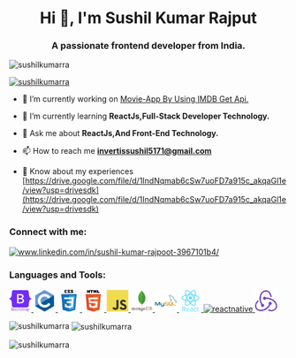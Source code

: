 <h1 align="center">Hi 👋, I'm Sushil Kumar Rajput</h1>
<h3 align="center">A passionate frontend developer from India.</h3>

<p align="left"> <img src="https://komarev.com/ghpvc/?username=sushilkumarra&label=Profile%20views&color=0e75b6&style=flat" alt="sushilkumarra" /> </p>

<p align="left"> <a href="https://github.com/ryo-ma/github-profile-trophy"><img src="https://github-profile-trophy.vercel.app/?username=sushilkumarra" alt="sushilkumarra" /></a> </p>

- 🔭 I’m currently working on [Movie-App By Using IMDB Get Api.](https://codesandbox.io/p/sandbox/mainfile-v83f3d?file=%2Fsrc%2Fcomponents%2FCSS%2Fstyle.css%3A145%2C17&layout=%257B%2522sidebarPanel%2522%253A%2522EXPLORER%2522%252C%2522rootPanelGroup%2522%253A%257B%2522direction%2522%253A%2522horizontal%2522%252C%2522contentType%2522%253A%2522UNKNOWN%2522%252C%2522type%2522%253A%2522PANEL_GROUP%2522%252C%2522id%2522%253A%2522ROOT_LAYOUT%2522%252C%2522panels%2522%253A%255B%257B%2522type%2522%253A%2522PANEL_GROUP%2522%252C%2522contentType%2522%253A%2522UNKNOWN%2522%252C%2522direction%2522%253A%2522vertical%2522%252C%2522id%2522%253A%2522clw2fawy100063j6hmwpes6l5%2522%252C%2522sizes%2522%253A%255B100%252C0%255D%252C%2522panels%2522%253A%255B%257B%2522type%2522%253A%2522PANEL_GROUP%2522%252C%2522contentType%2522%253A%2522EDITOR%2522%252C%2522direction%2522%253A%2522horizontal%2522%252C%2522id%2522%253A%2522EDITOR%2522%252C%2522panels%2522%253A%255B%257B%2522type%2522%253A%2522PANEL%2522%252C%2522contentType%2522%253A%2522EDITOR%2522%252C%2522id%2522%253A%2522clw2fawy000023j6hk6sykgvg%2522%257D%255D%257D%252C%257B%2522type%2522%253A%2522PANEL_GROUP%2522%252C%2522contentType%2522%253A%2522SHELLS%2522%252C%2522direction%2522%253A%2522horizontal%2522%252C%2522id%2522%253A%2522SHELLS%2522%252C%2522panels%2522%253A%255B%257B%2522type%2522%253A%2522PANEL%2522%252C%2522contentType%2522%253A%2522SHELLS%2522%252C%2522id%2522%253A%2522clw2fawy000033j6hvd8vcqxh%2522%257D%255D%252C%2522sizes%2522%253A%255B100%255D%257D%255D%257D%252C%257B%2522type%2522%253A%2522PANEL_GROUP%2522%252C%2522contentType%2522%253A%2522DEVTOOLS%2522%252C%2522direction%2522%253A%2522vertical%2522%252C%2522id%2522%253A%2522DEVTOOLS%2522%252C%2522panels%2522%253A%255B%257B%2522type%2522%253A%2522PANEL%2522%252C%2522contentType%2522%253A%2522DEVTOOLS%2522%252C%2522id%2522%253A%2522clw2fawy000053j6hp4rkv5ei%2522%257D%255D%252C%2522sizes%2522%253A%255B100%255D%257D%255D%252C%2522sizes%2522%253A%255B50%252C50%255D%257D%252C%2522tabbedPanels%2522%253A%257B%2522clw2fawy000023j6hk6sykgvg%2522%253A%257B%2522tabs%2522%253A%255B%257B%2522id%2522%253A%2522clw2fawy000013j6h6glej3d4%2522%252C%2522mode%2522%253A%2522permanent%2522%252C%2522type%2522%253A%2522FILE%2522%252C%2522filepath%2522%253A%2522%252Fsrc%252Findex.js%2522%252C%2522state%2522%253A%2522IDLE%2522%257D%252C%257B%2522id%2522%253A%2522clw2fjoeh00023j6gm54omp45%2522%252C%2522mode%2522%253A%2522permanent%2522%252C%2522type%2522%253A%2522FILE%2522%252C%2522initialSelections%2522%253A%255B%257B%2522startLineNumber%2522%253A3%252C%2522startColumn%2522%253A38%252C%2522endLineNumber%2522%253A3%252C%2522endColumn%2522%253A38%257D%255D%252C%2522filepath%2522%253A%2522%252Fsrc%252FApp.js%2522%252C%2522state%2522%253A%2522IDLE%2522%257D%252C%257B%2522id%2522%253A%2522clw38ed9a00023j6g5tbhig97%2522%252C%2522mode%2522%253A%2522permanent%2522%252C%2522type%2522%253A%2522FILE%2522%252C%2522initialSelections%2522%253A%255B%257B%2522startLineNumber%2522%253A145%252C%2522startColumn%2522%253A17%252C%2522endLineNumber%2522%253A145%252C%2522endColumn%2522%253A17%257D%255D%252C%2522filepath%2522%253A%2522%252Fsrc%252Fcomponents%252FCSS%252Fstyle.css%2522%252C%2522state%2522%253A%2522IDLE%2522%257D%255D%252C%2522id%2522%253A%2522clw2fawy000023j6hk6sykgvg%2522%252C%2522activeTabId%2522%253A%2522clw38ed9a00023j6g5tbhig97%2522%257D%252C%2522clw2fawy000053j6hp4rkv5ei%2522%253A%257B%2522id%2522%253A%2522clw2fawy000053j6hp4rkv5ei%2522%252C%2522tabs%2522%253A%255B%257B%2522id%2522%253A%2522clw2fawy000043j6hikvgkc82%2522%252C%2522mode%2522%253A%2522permanent%2522%252C%2522type%2522%253A%2522UNASSIGNED_PORT%2522%252C%2522port%2522%253A0%252C%2522path%2522%253A%2522%252F%2522%257D%255D%252C%2522activeTabId%2522%253A%2522clw2fawy000043j6hikvgkc82%2522%257D%252C%2522clw2fawy000033j6hvd8vcqxh%2522%253A%257B%2522tabs%2522%253A%255B%255D%252C%2522id%2522%253A%2522clw2fawy000033j6hvd8vcqxh%2522%257D%257D%252C%2522showDevtools%2522%253Atrue%252C%2522showShells%2522%253Afalse%252C%2522showSidebar%2522%253Atrue%252C%2522sidebarPanelSize%2522%253A15%257D)

- 🌱 I’m currently learning **ReactJs,Full-Stack Developer Technology.**

- 💬 Ask me about **ReactJs,And Front-End Technology.**

- 📫 How to reach me **invertissushil5171@gmail.com**

- 📄 Know about my experiences [https://drive.google.com/file/d/1IndNqmab6cSw7uoFD7a915c_akqaGl1e/view?usp=drivesdk](https://drive.google.com/file/d/1IndNqmab6cSw7uoFD7a915c_akqaGl1e/view?usp=drivesdk)

<h3 align="left">Connect with me:</h3>
<p align="left">
<a href="https://linkedin.com/in/www.linkedin.com/in/sushil-kumar-rajpoot-3967101b4/" target="blank"><img align="center" src="https://raw.githubusercontent.com/rahuldkjain/github-profile-readme-generator/master/src/images/icons/Social/linked-in-alt.svg" alt="www.linkedin.com/in/sushil-kumar-rajpoot-3967101b4/" height="30" width="40" /></a>
</p>

<h3 align="left">Languages and Tools:</h3>
<p align="left"> <a href="https://getbootstrap.com" target="_blank" rel="noreferrer"> <img src="https://raw.githubusercontent.com/devicons/devicon/master/icons/bootstrap/bootstrap-plain-wordmark.svg" alt="bootstrap" width="40" height="40"/> </a> <a href="https://www.cprogramming.com/" target="_blank" rel="noreferrer"> <img src="https://raw.githubusercontent.com/devicons/devicon/master/icons/c/c-original.svg" alt="c" width="40" height="40"/> </a> <a href="https://www.w3schools.com/css/" target="_blank" rel="noreferrer"> <img src="https://raw.githubusercontent.com/devicons/devicon/master/icons/css3/css3-original-wordmark.svg" alt="css3" width="40" height="40"/> </a> <a href="https://www.w3.org/html/" target="_blank" rel="noreferrer"> <img src="https://raw.githubusercontent.com/devicons/devicon/master/icons/html5/html5-original-wordmark.svg" alt="html5" width="40" height="40"/> </a> <a href="https://developer.mozilla.org/en-US/docs/Web/JavaScript" target="_blank" rel="noreferrer"> <img src="https://raw.githubusercontent.com/devicons/devicon/master/icons/javascript/javascript-original.svg" alt="javascript" width="40" height="40"/> </a> <a href="https://www.mongodb.com/" target="_blank" rel="noreferrer"> <img src="https://raw.githubusercontent.com/devicons/devicon/master/icons/mongodb/mongodb-original-wordmark.svg" alt="mongodb" width="40" height="40"/> </a> <a href="https://www.mysql.com/" target="_blank" rel="noreferrer"> <img src="https://raw.githubusercontent.com/devicons/devicon/master/icons/mysql/mysql-original-wordmark.svg" alt="mysql" width="40" height="40"/> </a> <a href="https://reactjs.org/" target="_blank" rel="noreferrer"> <img src="https://raw.githubusercontent.com/devicons/devicon/master/icons/react/react-original-wordmark.svg" alt="react" width="40" height="40"/> </a> <a href="https://reactnative.dev/" target="_blank" rel="noreferrer"> <img src="https://reactnative.dev/img/header_logo.svg" alt="reactnative" width="40" height="40"/> </a> <a href="https://redux.js.org" target="_blank" rel="noreferrer"> <img src="https://raw.githubusercontent.com/devicons/devicon/master/icons/redux/redux-original.svg" alt="redux" width="40" height="40"/> </a> </p>

<p><img align="left" src="https://github-readme-stats.vercel.app/api/top-langs?username=sushilkumarra&show_icons=true&locale=en&layout=compact" alt="sushilkumarra" /></p>

<p>&nbsp;<img align="center" src="https://github-readme-stats.vercel.app/api?username=sushilkumarra&show_icons=true&locale=en" alt="sushilkumarra" /></p>

<p><img align="center" src="https://github-readme-streak-stats.herokuapp.com/?user=sushilkumarra&" alt="sushilkumarra" /></p>

